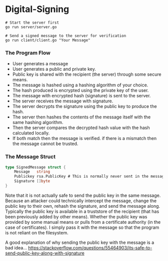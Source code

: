 # Digital-Signing

```
# Start the server first
go run server/server.go

# Send a signed message to the server for verification
go run client/client.go "Your Message"
```

### The Program Flow

- User generates a message
- User generates a public and private key.
- Public key is shared with the recipient (the server) through some secure means.
- The message is hashed using a hashing algorithm of your choice.
- The hash produced is encrypted using the private key of the user.
- The message with encrypted hash (signature) is sent to the server.
- The server receives the message with signature.
- The server decrypts the signature using the public key to produce the hash.
- The server then hashes the contents of the message itself with the same hashing algorithm.
- Then the server compares the decrypted hash value with the hash calculated locally.
- If both match then the message is verified. if there is a mismatch then the message cannot be trusted.

### The Message Struct

```go
type SignedMessage struct {
	Message   string
	Publickey rsa.PublicKey # This is normally never sent in the message itself
	Signature []byte
}
```

Note that it is not actually safe to send the public key in the same message. Because an attacker could technically intercept the message, change the public key to their own, rehash the signature, and send the message along. Typically the public key is available in a truststore of the recipient (that has been previously added by other means). Whether the public key was provided by some manual means or pulls from a certificate authority (in the case of certificates). I simply pass it with the message so that the program is not reliant on the filesystem.

A good explanation of why sending the public key with the message is a bad idea...
https://stackoverflow.com/questions/55464903/its-safe-to-send-public-key-along-with-signature